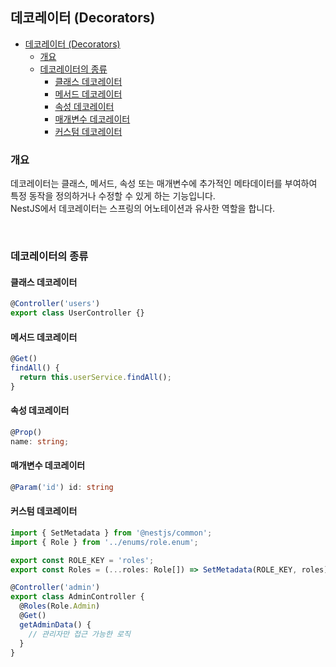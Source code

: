 ## 데코레이터 (Decorators)

- [데코레이터 (Decorators)](#데코레이터-decorators)
  - [개요](#개요)
  - [데코레이터의 종류](#데코레이터의-종류)
    - [클래스 데코레이터](#클래스-데코레이터)
    - [메서드 데코레이터](#메서드-데코레이터)
    - [속성 데코레이터](#속성-데코레이터)
    - [매개변수 데코레이터](#매개변수-데코레이터)
    - [커스텀 데코레이터](#커스텀-데코레이터)

### 개요

데코레이터는 클래스, 메서드, 속성 또는 매개변수에 추가적인 메타데이터를 부여하여 특정 동작을 정의하거나 수정할 수 있게 하는 기능입니다.  
NestJS에서 데코레이터는 스프링의 어노테이션과 유사한 역할을 합니다.

<br>

### 데코레이터의 종류

#### 클래스 데코레이터

```TypeScript
@Controller('users')
export class UserController {}
```

#### 메서드 데코레이터

```TypeScript
@Get()
findAll() {
  return this.userService.findAll();
}
```

#### 속성 데코레이터

```TypeScript
@Prop()
name: string;
```

#### 매개변수 데코레이터

```TypeScript
@Param('id') id: string
```

#### 커스텀 데코레이터

```TypeScript
import { SetMetadata } from '@nestjs/common';
import { Role } from '../enums/role.enum';

export const ROLE_KEY = 'roles';
export const Roles = (...roles: Role[]) => SetMetadata(ROLE_KEY, roles);
```

```TypeScript
@Controller('admin')
export class AdminController {
  @Roles(Role.Admin)
  @Get()
  getAdminData() {
    // 관리자만 접근 가능한 로직
  }
}
```
